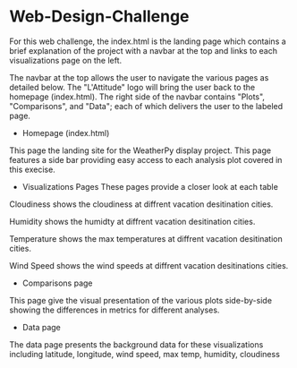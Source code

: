 # Web-Design-Challenge

For this web challenge, the index.html is the landing page which contains a brief explanation of the project with a navbar at the top and links to each visualizations page on the left.

The navbar at the top allows the user to navigate the various pages as detailed below.  The "L'Attitude" logo will bring the user back to the homepage (index.html).  The right side of the navbar contains "Plots", "Comparisons", and "Data"; each of which delivers the user to the labeled page.

* Homepage (index.html)

This page the landing site for the WeatherPy display project.   This page features a side bar providing easy access to each analysis plot covered in this execise.


* Visualizations Pages
These pages provide a closer look at each table

Cloudiness shows the cloudiness at diffrent vacation desitination cities.

Humidity shows the humidty at diffrent vacation desitination cities.

Temperature shows the max temperatures at diffrent vacation desitination cities.

Wind Speed shows the wind speeds at diffrent vacation desitinations cities.


* Comparisons page

This page give the visual presentation of the various plots side-by-side showing the differences in metrics for different analyses.


* Data page

The data page presents the background data for these visualizations including latitude, longitude, wind speed, max temp, humidity, cloudiness